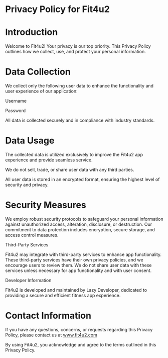 # Privacy Policy for Fit4u2

# Introduction

Welcome to Fit4u2! Your privacy is our top priority. This Privacy Policy outlines how we collect, use, and protect your personal information.

# Data Collection

We collect only the following user data to enhance the functionality and user experience of our application:

Username

Password

All data is collected securely and in compliance with industry standards.

# Data Usage

The collected data is utilized exclusively to improve the Fit4u2 app experience and provide seamless service.

We do not sell, trade, or share user data with any third parties.

All user data is stored in an encrypted format, ensuring the highest level of security and privacy.

# Security Measures

We employ robust security protocols to safeguard your personal information against unauthorized access, alteration, disclosure, or destruction. Our commitment to data protection includes encryption, secure storage, and access control measures.

Third-Party Services

Fit4u2 may integrate with third-party services to enhance app functionality. These third-party services have their own privacy policies, and we encourage users to review them. We do not share user data with these services unless necessary for app functionality and with user consent.

Developer Information

Fit4u2 is developed and maintained by Lazy Developer, dedicated to providing a secure and efficient fitness app experience.

# Contact Information

If you have any questions, concerns, or requests regarding this Privacy Policy, please contact us at www.fit4u2.com

By using Fit4u2, you acknowledge and agree to the terms outlined in this Privacy Policy.
